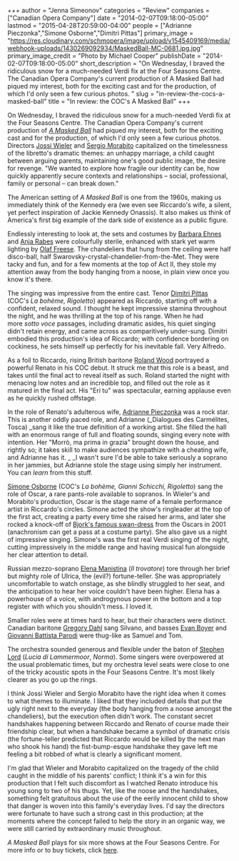 +++
author = "Jenna Simeonov"
categories = "Review"
companies = ["Canadian Opera Company"]
date = "2014-02-07T09:18:00-05:00"
lastmod = "2015-04-28T20:59:00-04:00"
people = ["Adrianne Pieczonka","Simone Osborne","Dimitri Pittas"]
primary_image = "https://res.cloudinary.com/schmopera/image/upload/v1545409169/media/webhook-uploads/1430269092934/MaskedBall-MC-0681.jpg.jpg"
primary_image_credit = "Photo by Michael Cooper"
publishDate = "2014-02-07T09:18:00-05:00"
short_description = "On Wednesday, I braved the ridiculous snow for a much-needed Verdi fix at the Four Seasons Centre. The Canadian Opera Company&#039;s current production of A Masked Ball had piqued my interest, both for the exciting cast and for the production, of which I&#039;d only seen a few curious photos. "
slug = "in-review-the-cocs-a-masked-ball"
title = "In review: the COC&#039;s A Masked Ball"
+++

On Wednesday, I braved the ridiculous snow for a much-needed Verdi fix at the Four Seasons Centre. The Canadian Opera Company's current production of [_A Masked Ball_](http://www.coc.ca/PerformancesAndTickets/1314Season/UnBalloInMaschera.aspx) had piqued my interest, both for the exciting cast and for the production, of which I'd only seen a few curious photos.
Directors [Jossi Wieler](http://www.oper-stuttgart.de/jossi-wieler/wunderzaichen/jossi-wieler/) and [Sergio Morabito](http://www.oper-stuttgart.com/team/sergio-morabito/) capitalized on the timelessness of the libretto's dramatic themes: an unhappy marriage, a child caught between arguing parents, maintaining one's good public image, the desire for revenge. "We wanted to explore how fragile our identity can be, how quickly apparently secure contexts and relationships – social, professional, family or personal – can break down."

The American setting of _A Masked Ball_ is one from the 1960s, making us immediately think of the Kennedy era (we even see Riccardo's wife, a silent, yet perfect inspiration of Jackie Kennedy Onassis). It also makes us think of America's first big example of the dark side of existence as a public figure.

Endlessly interesting to look at, the sets and costumes by [Barbara Ehnes](http://www.staatsoper-berlin.de/en_EN/person/barbara-ehnes.30589) and [Anja Rabes](http://www.oper-stuttgart.com/anja-rabes-kostuembildner/) were colourfully sterile, enhanced with stark yet warm lighting by [Olaf Freese](http://www.staatsoper-berlin.de/en_EN/person/olaf-freese.30484). The chandeliers that hung from the ceiling were half disco-ball, half Swarovsky-crystal-chandelier-from-the-Met. They were tacky and fun, and for a few moments at the top of Act II, they stole my attention away from the body hanging from a noose, in plain view once you know it's there.

The singing was impressive from the entire cast. Tenor [Dimitri Pittas](http://dimitripittas.com/DimitriPittas/Home.html) (COC's _La bohème, Rigoletto_) appeared as Riccardo, starting off with a confident, relaxed sound. I thought he kept impressive stamina throughout the night, and he was thrilling at the top of his range. When he had more _sotto voce_ passages, including dramatic asides, his quiet singing didn't retain energy, and came across as comparitively under-sung. Dimitri embodied this production's idea of Riccardo; with confidence bordering on cockiness, he sets himself up perfectly for his inevitable fall. Very Alfredo.

As a foil to Riccardo, rising British baritone [Roland Wood](http://www.opera-rara.com/wood-roland-1.html) portrayed a powerful Renato in his COC debut. It struck me that this role is a beast, and takes until the final act to reveal itself as such. Roland started the night with menacing low notes and an incredible top, and filled out the role as it matured in the final act. His "Eri tu" was spectacular, earning applause even as he quickly rushed offstage.

In the role of Renato's adulterous wife, [Adrianne Pieczonka](http://www.adriannepieczonka.com/) was a rock star. This is another oddly paced role, and Adrianne (_Dialogues des Carmélites, Tosca) _sang it like the true definition of a working artist. She filled the hall with an enormous range of full and floating sounds, singing every note with intention. Her "Morrò, ma prima in grazia" brought down the house, and rightly so; it takes skill to make audiences sympathize with a cheating wife, and Adrianne has it. _ _I wasn't sure I'd be able to take seriously a soprano in her jammies, but Adrianne stole the stage using simply her instrument. You can _learn_ from this stuff.

[Simone Osborne](http://www.cami.com/?webid=2171) (COC's _La bohème, Gianni Schicchi, Rigoletto_) sang the role of Oscar, a rare pants-role available to sopranos. In Wieler's and Morabito's production, Oscar is the stage name of a female performance artist in Riccardo's circles. Simone acted the show's ringleader at the top of the first act, creating a party every time she raised her arms, and later she rocked a knock-off of [Bjork's famous swan-dress](http://en.wikipedia.org/wiki/Swan_dress_of_Bj%C3%B6rk) from the Oscars in 2001 (anachronism can get a pass at a costume party). She also gave us a night of impressive singing. Simone's was the first real Verdi singing of the night, cutting impressively in the middle range and having musical fun alongside her clear attention to detail.

Russian mezzo-soprano [Elena Manistina](http://www.askonasholt.co.uk/artists/singers/mezzo-soprano/elena-manistina) (_Il trovatore_) tore through her brief but mighty role of Ulrica, the (evil?) fortune-teller. She was appropriately uncomfortable to watch onstage, as she blindly struggled to her seat, and the anticipation to hear her voice couldn't have been higher. Elena has a powerhouse of a voice, with androgynous power in the bottom and a top register with which you shouldn't mess. I loved it.

Smaller roles were at times hard to hear, but their characters were distinct. Canadian baritone [Gregory Dahl](http://www.gregorydahl.com/) sang Silvano, and basses [Evan Boyer](http://www.cami.com/?webid=2175) and [Giovanni Battista Parodi](http://www.arena.it/it-IT/PersonnelDetailit.html?idpersonnel=10011#.UvTzZ0JdXm4) were thug-like as Samuel and Tom.

The orchestra sounded generous and flexible under the baton of [Stephen Lord](http://www.coc.ca/ExploreAndLearn/NewToOpera/OnlineLearningCentre/ParlandoTheCOCBlog.aspx?EntryID=28685) (_Lucia di Lammermoor_, _Norma_). Some singers were overpowered at the usual problematic times, but my orchestra level seats were close to one of the tricky acoustic spots in the Four Seasons Centre. It's most likely clearer as you go up the rings.

I think Jossi Wieler and Sergio Morabito have the right idea when it comes to what themes to illuminate. I liked that they included details that put the ugly right next to the everyday (the body hanging from a noose amongst the chandeliers), but the execution often didn't work. The constant secret handshakes happening between Riccardo and Renato of course made their friendship clear, but when a handshake became a symbol of dramatic crisis (the fortune-teller predicted that Riccardo would be killed by the next man who shook his hand) the fist-bump-esque handshake they gave left me feeling a bit robbed of what is clearly a significant moment.

I'm glad that Wieler and Morabito capitalized on the tragedy of the child caught in the middle of his parents' conflict; I think it's a win for this production that I felt such discomfort as I watched Renato introduce his young song to two of his thugs. Yet, like the noose and the handshakes, something felt gratuitous about the use of the eerily innocent child to show that danger is woven into this family's everyday lives. I'd say the directors were fortunate to have such a strong cast in this production; at the moments where the concept failed to help the story in an organic way, we were still carried by extraordinary music throughout.

_A Masked Ball_ plays for six more shows at the Four Seasons Centre. For more info or to buy tickets, click [here](http://http://www.coc.ca/PerformancesAndTickets/1314Season/UnBalloInMaschera.aspx).
